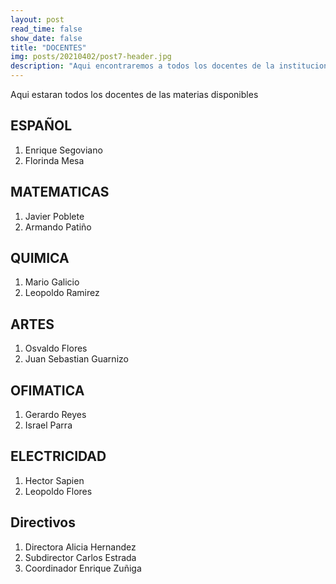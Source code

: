 ```yaml
---
layout: post
read_time: false
show_date: false
title: "DOCENTES"
img: posts/20210402/post7-header.jpg
description: "Aqui encontraremos a todos los docentes de la institucion"
---
```


Aqui estaran todos los docentes de las materias disponibles

## ESPAÑOL

1. Enrique Segoviano
2. Florinda Mesa

## MATEMATICAS

1. Javier Poblete
2. Armando Patiño

## QUIMICA

1. Mario Galicio
2. Leopoldo Ramirez

## ARTES

1. Osvaldo Flores
2. Juan Sebastian Guarnizo

## OFIMATICA

1. Gerardo Reyes
2. Israel Parra

## ELECTRICIDAD
 1. Hector Sapien
 2. Leopoldo Flores
 
##  Directivos 
1. Directora Alicia Hernandez 
2. Subdirector Carlos Estrada
3. Coordinador Enrique Zuñiga

